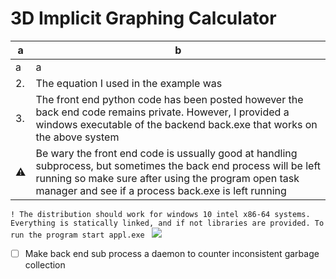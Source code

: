 # 3D Implicit Graphing Calculator
| a | b |
| --- | --- |
| a | a |
| 2. | The equation I used in the example was |
| 3. | The front end python code has been posted however the back end code remains private. However, I provided a windows executable of the backend back.exe that works on the above system |
| :warning: | Be wary the front end code is ussually good at handling subprocess, but sometimes the back end process will be left running so make sure after using the program open task manager and see if a process back.exe is left running |

```! The distribution should work for windows 10 intel x86-64 systems. Everything is statically linked, and if not libraries are provided. To run the program start appl.exe ``` 
[![](https://img.shields.io/badge/whatisthis-blue?style=for-the-badge)](https://github.com/hamzamohdzubair/redant)
- [ ] Make back end sub process a daemon to counter inconsistent garbage collection
